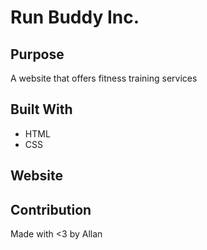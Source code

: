 # Run Buddy Inc.

## Purpose 
A website that offers fitness training services

## Built With 
* HTML 
* CSS

## Website

## Contribution
Made with <3 by Allan
